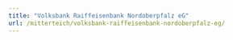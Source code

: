 ```yaml
---
title: "Volksbank Raiffeisenbank Nordoberpfalz eG"
url: /mitterteich/volksbank-raiffeisenbank-nordoberpfalz-eg/
---
```

